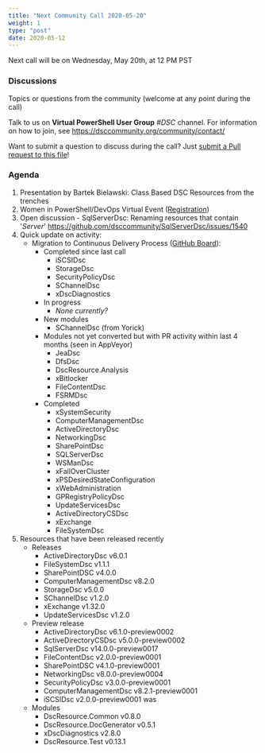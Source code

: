 ```yaml
---
title: "Next Community Call 2020-05-20"
weight: 1
type: "post"
date: 2020-05-12
---
```

Next call will be on Wednesday, May 20th, at 12 PM PST

### Discussions

Topics or questions from the community (welcome at any point during the call)

Talk to us on **Virtual PowerShell User Group** _#DSC_ channel.
For information on how to join, see https://dsccommunity.org/community/contact/

Want to submit a question to discuss during the call? Just [submit a Pull request to this file](https://github.com/dsccommunity/dsccommunity.org/edit/master/content/community_calls/next_call.en.md)!

### Agenda

1. Presentation by Bartek Bielawski: Class Based DSC Resources from the trenches
1. Women in PowerShell/DevOps Virtual Event ([Registration](https://forms.office.com/Pages/ResponsePage.aspx?id=v4j5cvGGr0GRqy180BHbR3MzvXWY1M5Jk_te2iUV50tUNFhEM1lMMTREMjM4NEFBVlpUQUZSMUdUUy4u))
1. Open discussion - SqlServerDsc: Renaming resources that contain '*Server*'
   https://github.com/dsccommunity/SqlServerDsc/issues/1540
1. Quick update on activity:
   - Migration to Continuous Delivery Process ([GitHub Board](https://github.com/orgs/dsccommunity/projects/1)):
     - Completed since last call
       - iSCSIDsc
       - StorageDsc
       - SecurityPolicyDsc
       - SChannelDsc
       - xDscDiagnostics
     - In progress
       - _None currently?_
     - New modules
       - SChannelDsc (from Yorick)
     - Modules not yet converted but with PR activity within last 4 months
       (seen in AppVeyor)
       - JeaDsc
       - DfsDsc
       - DscResource.Analysis
       - xBitlocker
       - FileContentDsc
       - FSRMDsc
     - Completed
       - xSystemSecurity
       - ComputerManagementDsc
       - ActiveDirectoryDsc
       - NetworkingDsc
       - SharePointDsc
       - SQLServerDsc
       - WSManDsc
       - xFailOverCluster
       - xPSDesiredStateConfiguration
       - xWebAdministration
       - GPRegistryPolicyDsc
       - UpdateServicesDsc
       - ActiveDirectoryCSDsc
       - xExchange
       - FileSystemDsc
1. Resources that have been released recently
   - Releases
     - ActiveDirectoryDsc v6.0.1
     - FileSystemDsc v1.1.1
     - SharePointDSC v4.0.0
     - ComputerManagementDsc v8.2.0
     - StorageDsc v5.0.0
     - SChannelDsc v1.2.0
     - xExchange v1.32.0
     - UpdateServicesDsc v1.2.0
   - Preview release
     - ActiveDirectoryDsc v6.1.0-preview0002
     - ActiveDirectoryCSDsc v5.0.0-preview0002
     - SqlServerDsc v14.0.0-preview0017
     - FileContentDsc v2.0.0-preview0001
     - SharePointDSC v4.1.0-preview0001
     - NetworkingDsc v8.0.0-preview0004
     - SecurityPolicyDsc v3.0.0-preview0001
     - ComputerManagementDsc v8.2.1-preview0001
     - iSCSIDsc v2.0.0-preview0001 was
   - Modules
     - DscResource.Common v0.8.0
     - DscResource.DocGenerator v0.5.1
     - xDscDiagnostics v2.8.0
     - DscResource.Test v0.13.1

